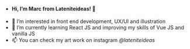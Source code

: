 - #### Hi, I’m **Marc** from Lateniteideas!  👋
- 👀 I’m interested in front end development, UX/UI and illustration
- 🌱 I’m currently learning React JS and improving my skills of Vue JS and vanilla JS
- 📫 You can check my art work on instagram *@lateniteideas*

<!---
lateniteideas/lateniteideas is a ✨ special ✨ repository because its `README.md` (this file) appears on your GitHub profile.
You can click the Preview link to take a look at your changes.
--->
